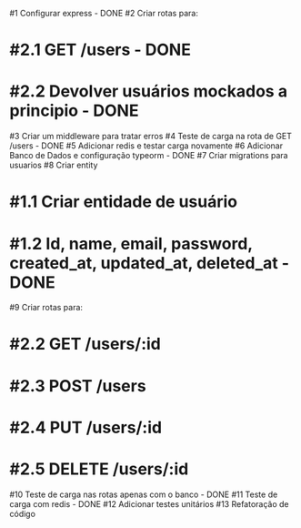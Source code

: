 #1 Configurar express - DONE
#2 Criar rotas para:
#   #2.1 GET /users - DONE
#   #2.2 Devolver usuários mockados a principio - DONE
#3 Criar um middleware para tratar erros
#4 Teste de carga na rota de GET /users - DONE
#5 Adicionar redis e testar carga novamente
#6 Adicionar Banco de Dados e configuração typeorm - DONE
#7 Criar migrations para usuarios
#8 Criar entity
#   #1.1 Criar entidade de usuário
#   #1.2 Id, name, email, password, created_at, updated_at, deleted_at - DONE
#9 Criar rotas para:
#   #2.2 GET /users/:id
#   #2.3 POST /users
#   #2.4 PUT /users/:id
#   #2.5 DELETE /users/:id
#10 Teste de carga nas rotas apenas com o banco - DONE
#11 Teste de carga com redis - DONE
#12 Adicionar testes unitários
#13 Refatoração de código